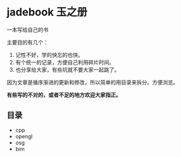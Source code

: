# jadebook 玉之册
一本写给自己的书

主要目的有几个：
1. 记性不好，学的快忘的也快。
2. 有个统一的记录，方便自己利用碎片时间。
3. 也分享给大家，有些坑就不要大家一起跳了。

因为文章是循序渐进的更新和修改，所以简单的用目录来拆分。方便浏览。

**有些写的不对的，或者不足的地方欢迎大家指正。**



## 目录
* cpp
* opengl
* osg
* bim

